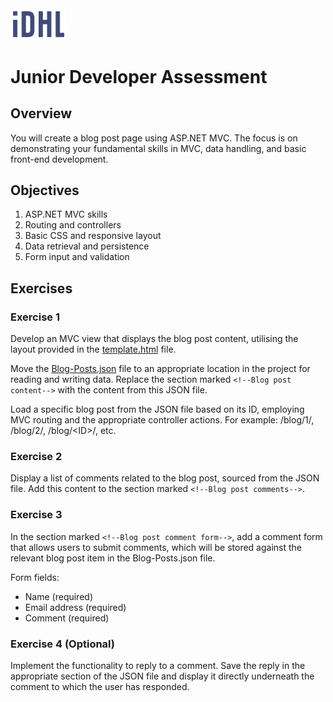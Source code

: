 ﻿<img src="./images/iDHL-DarkBlue.svg" alt="IDHL Logo" title="IDHL" width="90">

# Junior Developer Assessment

## Overview

You will create a blog post page using ASP.NET MVC. The focus is on demonstrating your fundamental skills in MVC, data handling, and basic front-end development.

## Objectives

1. ASP.NET MVC skills
1. Routing and controllers
1. Basic CSS and responsive layout
1. Data retrieval and persistence
1. Form input and validation

## Exercises

### Exercise 1

Develop an MVC view that displays the blog post content, utilising the layout provided in the [template.html](./assets/template.html) file.

Move the [Blog-Posts.json](./assets/Blog-Posts.json) file to an appropriate location in the project for reading and writing data. Replace the section marked `<!--Blog post content-->` with the content from this JSON file.

Load a specific blog post from the JSON file based on its ID, employing MVC routing and the appropriate controller actions. For example: /blog/1/, /blog/2/, /blog/\<ID\>/, etc.

### Exercise 2

Display a list of comments related to the blog post, sourced from the JSON file. Add this content to the section marked `<!--Blog post comments-->`.

### Exercise 3

In the section marked `<!--Blog post comment form-->`, add a comment form that allows users to submit comments, which will be stored against the relevant blog post item in the Blog-Posts.json file.

Form fields:
- Name (required)
- Email address (required)
- Comment (required)

### Exercise 4 (Optional)

Implement the functionality to reply to a comment. Save the reply in the appropriate section of the JSON file and display it directly underneath the comment to which the user has responded.
